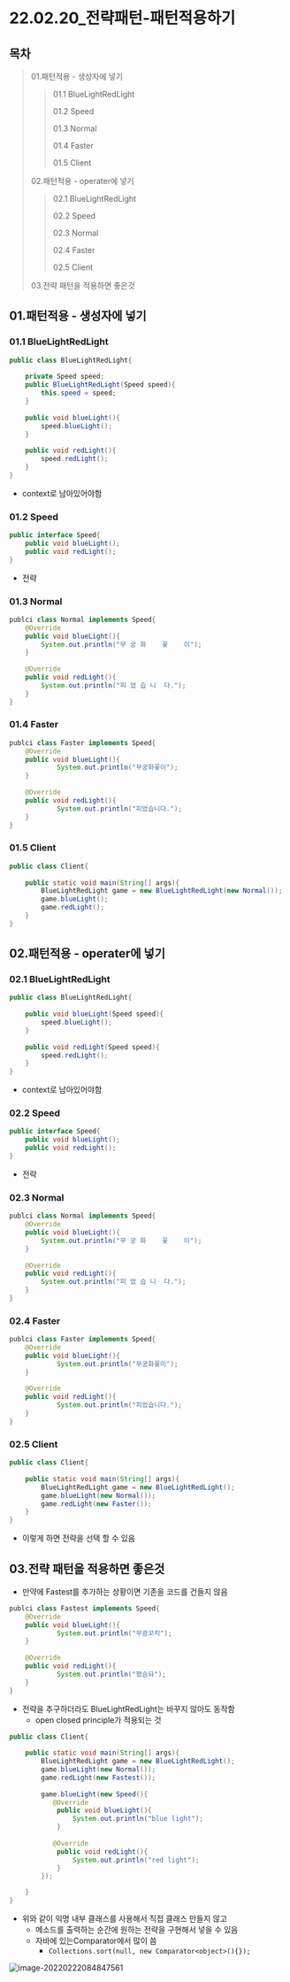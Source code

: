 # 22.02.20_전략패턴-패턴적용하기

## 목차

> 01.패턴적용 - 생성자에 넣기
>
> > 01.1 BlueLightRedLight
> >
> > 01.2 Speed
> >
> > 01.3 Normal
> >
> > 01.4 Faster
> >
> > 01.5 Client
>
> 02.패턴적용 - operater에 넣기
>
> > 02.1 BlueLightRedLight
> >
> > 02.2 Speed
> >
> > 02.3 Normal
> >
> > 02.4 Faster
> >
> > 02.5 Client
>
> 03.전략 패턴을 적용하면 좋은것



## 01.패턴적용 - 생성자에  넣기

### 01.1 BlueLightRedLight

```java
public class BlueLightRedLight{
    
    private Speed speed;
    public BlueLightRedLight(Speed speed){
        this.speed = speed;
    }
    
    public void blueLight(){
        speed.blueLight();
	}
    
    public void redLight(){
        speed.redLight();
	}
}
```

- context로 남아있어야함

### 01.2 Speed

```java
public interface Speed{
    public void blueLight();
    public void redLight();
}
```

- 전략

### 01.3 Normal

```java
publci class Normal implements Speed{
    @Override
    public void blueLight(){
        System.out.println("무 궁 화    꽃    이");
	}
    
    @Override
    public void redLight(){
        System.out.println("피 었 습 니  다.");
    }
}
```

### 01.4 Faster

```java
publci class Faster implements Speed{
    @Override
    public void blueLight(){
         	System.out.println("무궁화꽃이");
	}
    
    @Override
    public void redLight(){
        	System.out.println("피었습니다.");
    }
}
```

 ### 01.5 Client

```java
public class Client{
    
    public static void main(String[] args){
		BlueLightRedLight game = new BlueLightRedLight(new Normal());
        game.blueLight();
        game.redLight();
    }
}
```

## 02.패턴적용 - operater에 넣기

### 02.1 BlueLightRedLight

```java
public class BlueLightRedLight{
       
    public void blueLight(Speed speed){
        speed.blueLight();
	}
    
    public void redLight(Speed speed){
        speed.redLight();
	}
}
```

- context로 남아있어야함

### 02.2 Speed

```java
public interface Speed{
    public void blueLight();
    public void redLight();
}
```

- 전략

### 02.3 Normal

```java
publci class Normal implements Speed{
    @Override
    public void blueLight(){
        System.out.println("무 궁 화    꽃    이");
	}
    
    @Override
    public void redLight(){
        System.out.println("피 었 습 니  다.");
    }
}
```

### 02.4 Faster

```java
publci class Faster implements Speed{
    @Override
    public void blueLight(){
         	System.out.println("무궁화꽃이");
	}
    
    @Override
    public void redLight(){
        	System.out.println("피었습니다.");
    }
}
```

 ### 02.5 Client

```java
public class Client{
    
    public static void main(String[] args){
		BlueLightRedLight game = new BlueLightRedLight();
        game.blueLight(new Normal());
        game.redLight(new Faster());
    }
}
```

- 이렇게 하면 전략을 선택 할 수 있음

## 03.전략 패턴을 적용하면 좋은것

- 만약에 Fastest를 추가하는 상황이면 기존을 코드를 건들지 않음 

```java
publci class Fastest implements Speed{
    @Override
    public void blueLight(){
         	System.out.println("무광꼬치");
	}
    
    @Override
    public void redLight(){
         	System.out.println("폈슴돠");
    }
}
```

- 전략을 추구하더라도 BlueLightRedLight는 바꾸지 않아도 동작함
  - open closed principle가 적용되는 것

```java
public class Client{
    
    public static void main(String[] args){
		BlueLightRedLight game = new BlueLightRedLight();
        game.blueLight(new Normal());
        game.redLight(new Fastest());
        
        game.blueLight(new Speed(){
           @Override
            public void blueLight(){
                System.out.println("blue light");
            }
            
           @Override
            public void redLight(){
                System.out.println("red light");
            }
        });

    }
}
```

- 위와 같이 익명 내부 클래스를 사용해서 직접 클래스 만들지 않고 
  - 메소드를 출력하는 순간에 원하는 전략을 구현해서 넣을 수 있음
  - 자바에 있는Comparator에서 많이 씀
    - `Collections.sort(null, new Comparator<object>(){});`

![image-20220222084847561](22.02.20_전략패턴-패턴적용하기.assets/image-20220222084847561.png)

